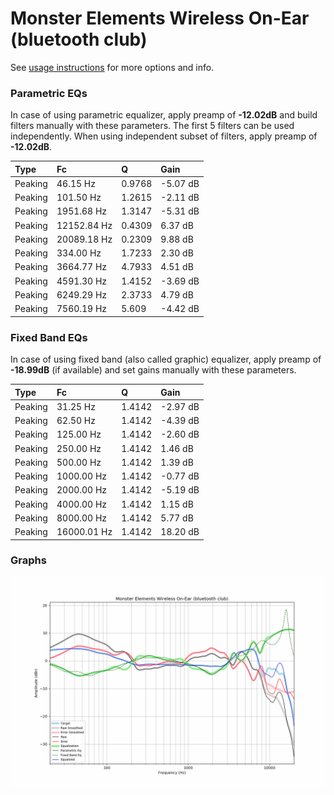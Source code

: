 # Monster Elements Wireless On-Ear (bluetooth club)
See [usage instructions](https://github.com/jaakkopasanen/AutoEq#usage) for more options and info.

### Parametric EQs
In case of using parametric equalizer, apply preamp of **-12.02dB** and build filters manually
with these parameters. The first 5 filters can be used independently.
When using independent subset of filters, apply preamp of **-12.02dB**.

| Type    | Fc          |      Q | Gain     |
|:--------|:------------|:-------|:---------|
| Peaking | 46.15 Hz    | 0.9768 | -5.07 dB |
| Peaking | 101.50 Hz   | 1.2615 | -2.11 dB |
| Peaking | 1951.68 Hz  | 1.3147 | -5.31 dB |
| Peaking | 12152.84 Hz | 0.4309 | 6.37 dB  |
| Peaking | 20089.18 Hz | 0.2309 | 9.88 dB  |
| Peaking | 334.00 Hz   | 1.7233 | 2.30 dB  |
| Peaking | 3664.77 Hz  | 4.7933 | 4.51 dB  |
| Peaking | 4591.30 Hz  | 1.4152 | -3.69 dB |
| Peaking | 6249.29 Hz  | 2.3733 | 4.79 dB  |
| Peaking | 7560.19 Hz  | 5.609  | -4.42 dB |

### Fixed Band EQs
In case of using fixed band (also called graphic) equalizer, apply preamp of **-18.99dB**
(if available) and set gains manually with these parameters.

| Type    | Fc          |      Q | Gain     |
|:--------|:------------|:-------|:---------|
| Peaking | 31.25 Hz    | 1.4142 | -2.97 dB |
| Peaking | 62.50 Hz    | 1.4142 | -4.39 dB |
| Peaking | 125.00 Hz   | 1.4142 | -2.60 dB |
| Peaking | 250.00 Hz   | 1.4142 | 1.46 dB  |
| Peaking | 500.00 Hz   | 1.4142 | 1.39 dB  |
| Peaking | 1000.00 Hz  | 1.4142 | -0.77 dB |
| Peaking | 2000.00 Hz  | 1.4142 | -5.19 dB |
| Peaking | 4000.00 Hz  | 1.4142 | 1.15 dB  |
| Peaking | 8000.00 Hz  | 1.4142 | 5.77 dB  |
| Peaking | 16000.01 Hz | 1.4142 | 18.20 dB |

### Graphs
![](./Monster%20Elements%20Wireless%20On-Ear%20(bluetooth%20club).png)